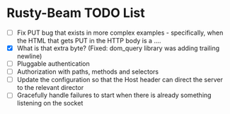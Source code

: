 # Rusty-Beam TODO List

- [ ] Fix PUT bug that exists in more complex examples - specifically, when the HTML that gets PUT in the HTTP body is a <td>...</td>.
- [x] What is that extra byte? (Fixed: dom_query library was adding trailing newline)
- [ ] Pluggable authentication
- [ ] Authorization with paths, methods and selectors
- [ ] Update the configuration so that the Host header can direct the server to the relevant director
- [ ] Gracefully handle failures to start when there is already something listening on the socket
